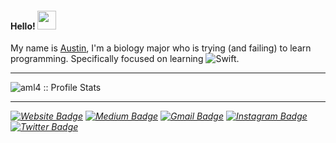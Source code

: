 <h4> Hello! <img src="https://raw.githubusercontent.com/verma-anushka/verma-anushka/master/gifs/wave.gif" width="30px"></h4>

My name is [Austin](https://github.com/aml4/), I'm a biology major who is trying (and failing) to learn programming. Specifically focused on learning ![Swift](https://img.shields.io/badge/-Swift-000000?style=flat&logo=Swift). 

***
 
 <p align="left"><img src="https://github-readme-stats.vercel.app/api?username=aml4&show_icons=true&theme=synthwave" alt="aml4 :: Profile Stats" /></p>

***

<p align="center">
  <i>
   
   [![Website Badge](https://img.shields.io/badge/-aml4-47CCCC?style=flat&logo=Google-Chrome&logoColor=white&link=https://github.com/aml4/)](https://github.com/aml4/) 
   [![Medium Badge](https://img.shields.io/badge/-@F8-000000?style=flat&labelColor=000000&logo=Medium&link=https://medium.com/@F8)](https://medium.com/@F8) 
   [![Gmail Badge](https://img.shields.io/badge/-austinlose-c14438?style=flat-square&logo=Gmail&logoColor=white&link=mailto:austinlose)](mailto:austinlose@gmail.com)
   [![Instagram Badge](https://img.shields.io/badge/-@auussttiin-purple?style=flat&logo=instagram&logoColor=white&link=https://instagram.com/auussttiin/)](https://instagram.com/auussttiin) 
   [![Twitter Badge](https://img.shields.io/badge/-@Auzyy-1ca0f1?style=flat-square&labelColor=1ca0f1&logo=twitter&logoColor=white&link=https://twitter.com/Auzy)](https://twitter.com/Auzyy)
